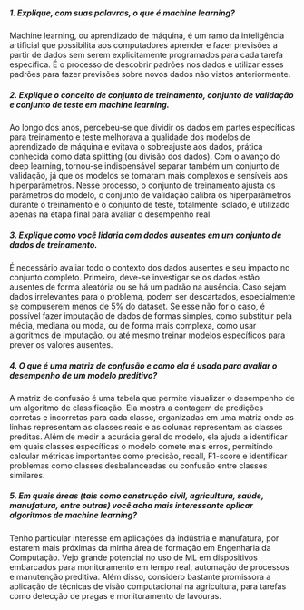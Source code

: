 ##### 1. Explique, com suas palavras, o que é machine learning?
Machine learning, ou aprendizado de máquina, é um ramo da inteligência artificial que possibilita aos computadores aprender e fazer previsões a partir de dados sem serem explicitamente programados para cada tarefa específica. É o processo de descobrir padrões nos dados e utilizar esses padrões para fazer previsões sobre novos dados não vistos anteriormente.

##### 2. Explique o conceito de conjunto de treinamento, conjunto de validação e conjunto de teste em machine learning.
Ao longo dos anos, percebeu-se que dividir os dados em partes específicas para treinamento e teste melhorava a qualidade dos modelos de aprendizado de máquina e evitava o sobreajuste aos dados, prática conhecida como data splitting (ou divisão dos dados). Com o avanço do deep learning, tornou-se indispensável separar também um conjunto de validação, já que os modelos se tornaram mais complexos e sensíveis aos hiperparâmetros. Nesse processo, o conjunto de treinamento ajusta os parâmetros do modelo, o conjunto de validação calibra os hiperparâmetros durante o treinamento e o conjunto de teste, totalmente isolado, é utilizado apenas na etapa final para avaliar o desempenho real.

##### 3. Explique como você lidaria com dados ausentes em um conjunto de dados de treinamento.

É necessário avaliar todo o contexto dos dados ausentes e seu impacto no conjunto completo. Primeiro, deve-se investigar se os dados estão ausentes de forma aleatória ou se há um padrão na ausência. Caso sejam dados irrelevantes para o problema, podem ser descartados, especialmente se compuserem menos de 5% do dataset. Se esse não for o caso, é possível fazer imputação de dados de formas simples, como substituir pela média, mediana ou moda, ou de forma mais complexa, como usar algoritmos de imputação, ou até mesmo treinar modelos específicos para prever os valores ausentes.

##### 4. O que é uma matriz de confusão e como ela é usada para avaliar o desempenho de um modelo preditivo?
A matriz de confusão é uma tabela que permite visualizar o desempenho de um algoritmo de classificação. Ela mostra a contagem de predições corretas e incorretas para cada classe, organizadas em uma matriz onde as linhas representam as classes reais e as colunas representam as classes preditas. Além de medir a acurácia geral do modelo, ela ajuda a identificar em quais classes específicas o modelo comete mais erros, permitindo calcular métricas importantes como precisão, recall, F1-score e identificar problemas como classes desbalanceadas ou confusão entre classes similares.

##### 5. Em quais áreas (tais como construção civil, agricultura, saúde, manufatura, entre outras) você acha mais interessante aplicar algoritmos de machine learning?
Tenho particular interesse em aplicações da indústria e manufatura, por estarem mais próximas da minha área de formação em Engenharia da Computação. Vejo grande potencial no uso de ML em dispositivos embarcados para monitoramento em tempo real, automação de processos e manutenção preditiva. Além disso, considero bastante promissora a aplicação de técnicas de visão computacional na agricultura, para tarefas como detecção de pragas e monitoramento de lavouras.
